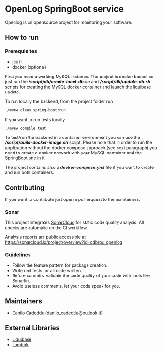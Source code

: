 # OpenLog SpringBoot service
Openlog is an opensource project for monitoring your software.

## How to run

### Prerequisites
- jdk11
- docker (optional)

First you need a working MySQL instance. 
The project is docker based, so just run the ***/script/db/create-local-db.sh*** and ***/script/db/update-db.sh***
scripts for creating the MySQL docker container and launch the liquibase update.

To run locally the backend, from the project folder run 
```bash 
./mvnw clean spring-boot:run
```

If you want to run tests locally
```bash 
./mvnw compile test
```

To test/run the backend in a container environment you can use the ***/script/build-docker-image.sh*** script.
Please note that in order to run the application without the docker compose approach (see next paragraph) you
need to create a docker network with your MySQL container and the SpringBoot one in it.

The project contains also a ***docker-compose.yml*** file if you want to create and run both containers.

## Contributing
If you want to contribute just open a pull request to the maintainers.

### Sonar
This project integrates [SonarCloud](https://sonarcloud.io/) for static code quality analysis.
All checks are automatic on the CI workflow.

Analysis reports are public accessible at https://sonarcloud.io/project/overview?id=cdbros_openlog


### Guidelines
- Follow the feature pattern for package creation.
- Write unit tests for all code written.
- Before commits, validate the code quality of your code with tools like Sonarlint
- Avoid useless comments, let your code speak for you.

## Maintainers
- Danilo Cadeddu (danilo_cadeddu@outlook.it)

## External Libraries
- [Liquibase](https://www.liquibase.org/)
- [Lombok](https://projectlombok.org/)